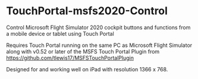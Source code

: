 # TouchPortal-msfs2020-Control
Control Microsoft Flight Simulator 2020 cockpit buttons and functions from a mobile device or tablet using Touch Portal

Requires Touch Portal running on the same PC as Microsoft Flight Simulator along with v0.52 or later of the MSFS Touch Portal Plugin from
https://github.com/tlewis17/MSFSTouchPortalPlugin

Designed for and working well on iPad with resolution 1366 x 768.
